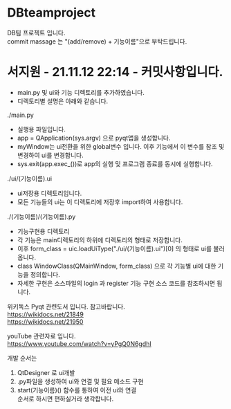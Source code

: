 # DBteamproject
DB팀 프로젝트 입니다.  
commit massage 는 "(add/remove) + 기능이름"으로 부탁드립니다.  

# 서지원 - 21.11.12 22:14 - 커밋사항입니다. 
- main.py 및 ui와 기능 디렉토리를 추가하였습니다.  
- 디렉토리별 설명은 아래와 같습니다.  

./main.py 
  - 실행용 파일입니다.
  - app = QApplication(sys.argv) 으로 pyqt앱을 생성합니다.
  - myWindow는 ui전환을 위한 global변수 입니다. 이후 기능에서 이 변수를 참조 및 변경하여 ui를 변경합니다.
  - sys.exit(app.exec_())로 app의 실행 및 프로그램 종료를 동시에 실행합니다.

./ui/(기능이름).ui
  - ui저장용 디렉토리입니다.
  - 모든 기능들의 ui는 이 디렉토리에 저장후 import하여 사용합니다.

./(기능이름)/(기능이름).py
  - 기능구현용 디렉토리
  - 각 기능은 main디렉토리의 하위에 디렉토리의 형태로 저장합니다.
  - 이후 form_class = uic.loadUiType("./ui/(기능이름).ui")[0] 의 형태로 ui를 불러옵니다.
  - class WindowClass(QMainWindow, form_class) 으로 각 기능별 ui에 대한 기능을 정의합니다.
  - 자세한 구현은 소스파일의 login 과 register 기능 구현 소스 코드를 참조하시면 됩니다.  

위키독스 Pyqt 관련도서 입니다. 참고바랍니다.  
https://wikidocs.net/21849  
https://wikidocs.net/21950  

youTube 관련자료 입니다.  
https://www.youtube.com/watch?v=yPgQ0N6gdhI  

개발 순서는
1. QtDesigner 로 ui개발
2. .py파일을 생성하여 ui와 연결 및 필요 메소드 구현
3. start(기능이름)() 함수를 통하여 이전 ui와 연결  
순서로 하시면 편하실거라 생각합니다.  
